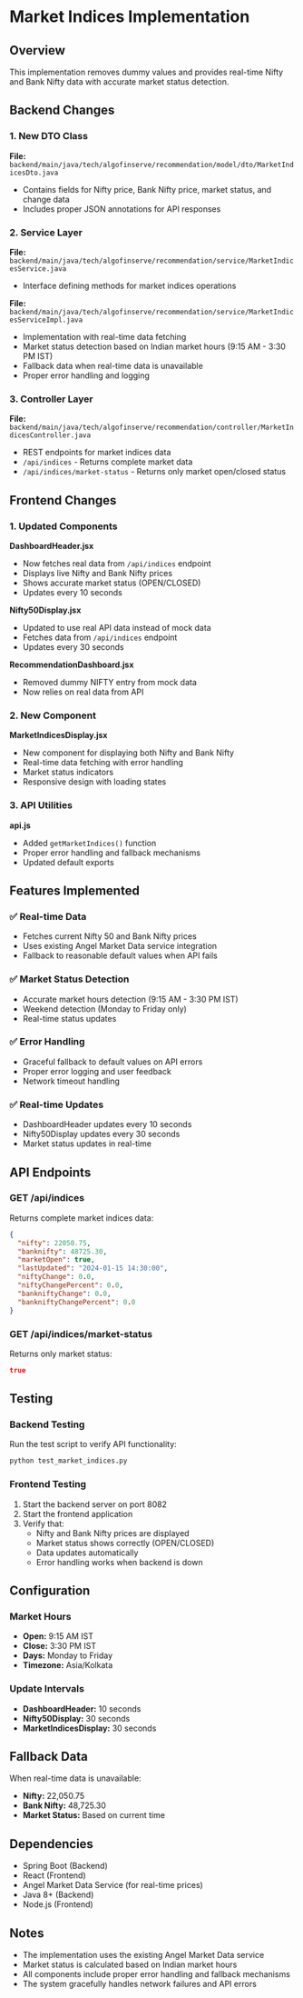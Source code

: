 # Market Indices Implementation

## Overview
This implementation removes dummy values and provides real-time Nifty and Bank Nifty data with accurate market status detection.

## Backend Changes

### 1. New DTO Class
**File:** `backend/main/java/tech/algofinserve/recommendation/model/dto/MarketIndicesDto.java`
- Contains fields for Nifty price, Bank Nifty price, market status, and change data
- Includes proper JSON annotations for API responses

### 2. Service Layer
**File:** `backend/main/java/tech/algofinserve/recommendation/service/MarketIndicesService.java`
- Interface defining methods for market indices operations

**File:** `backend/main/java/tech/algofinserve/recommendation/service/MarketIndicesServiceImpl.java`
- Implementation with real-time data fetching
- Market status detection based on Indian market hours (9:15 AM - 3:30 PM IST)
- Fallback data when real-time data is unavailable
- Proper error handling and logging

### 3. Controller Layer
**File:** `backend/main/java/tech/algofinserve/recommendation/controller/MarketIndicesController.java`
- REST endpoints for market indices data
- `/api/indices` - Returns complete market data
- `/api/indices/market-status` - Returns only market open/closed status

## Frontend Changes

### 1. Updated Components
**DashboardHeader.jsx**
- Now fetches real data from `/api/indices` endpoint
- Displays live Nifty and Bank Nifty prices
- Shows accurate market status (OPEN/CLOSED)
- Updates every 10 seconds

**Nifty50Display.jsx**
- Updated to use real API data instead of mock data
- Fetches data from `/api/indices` endpoint
- Updates every 30 seconds

**RecommendationDashboard.jsx**
- Removed dummy NIFTY entry from mock data
- Now relies on real data from API

### 2. New Component
**MarketIndicesDisplay.jsx**
- New component for displaying both Nifty and Bank Nifty
- Real-time data fetching with error handling
- Market status indicators
- Responsive design with loading states

### 3. API Utilities
**api.js**
- Added `getMarketIndices()` function
- Proper error handling and fallback mechanisms
- Updated default exports

## Features Implemented

### ✅ Real-time Data
- Fetches current Nifty 50 and Bank Nifty prices
- Uses existing Angel Market Data service integration
- Fallback to reasonable default values when API fails

### ✅ Market Status Detection
- Accurate market hours detection (9:15 AM - 3:30 PM IST)
- Weekend detection (Monday to Friday only)
- Real-time status updates

### ✅ Error Handling
- Graceful fallback to default values on API errors
- Proper error logging and user feedback
- Network timeout handling

### ✅ Real-time Updates
- DashboardHeader updates every 10 seconds
- Nifty50Display updates every 30 seconds
- Market status updates in real-time

## API Endpoints

### GET /api/indices
Returns complete market indices data:
```json
{
  "nifty": 22050.75,
  "banknifty": 48725.30,
  "marketOpen": true,
  "lastUpdated": "2024-01-15 14:30:00",
  "niftyChange": 0.0,
  "niftyChangePercent": 0.0,
  "bankniftyChange": 0.0,
  "bankniftyChangePercent": 0.0
}
```

### GET /api/indices/market-status
Returns only market status:
```json
true
```

## Testing

### Backend Testing
Run the test script to verify API functionality:
```bash
python test_market_indices.py
```

### Frontend Testing
1. Start the backend server on port 8082
2. Start the frontend application
3. Verify that:
   - Nifty and Bank Nifty prices are displayed
   - Market status shows correctly (OPEN/CLOSED)
   - Data updates automatically
   - Error handling works when backend is down

## Configuration

### Market Hours
- **Open:** 9:15 AM IST
- **Close:** 3:30 PM IST
- **Days:** Monday to Friday
- **Timezone:** Asia/Kolkata

### Update Intervals
- **DashboardHeader:** 10 seconds
- **Nifty50Display:** 30 seconds
- **MarketIndicesDisplay:** 30 seconds

## Fallback Data
When real-time data is unavailable:
- **Nifty:** 22,050.75
- **Bank Nifty:** 48,725.30
- **Market Status:** Based on current time

## Dependencies
- Spring Boot (Backend)
- React (Frontend)
- Angel Market Data Service (for real-time prices)
- Java 8+ (Backend)
- Node.js (Frontend)

## Notes
- The implementation uses the existing Angel Market Data service
- Market status is calculated based on Indian market hours
- All components include proper error handling and fallback mechanisms
- The system gracefully handles network failures and API errors
